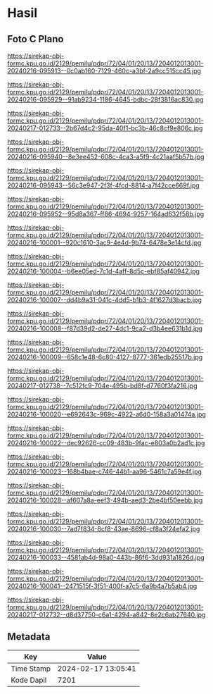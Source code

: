 # Hasil

## Foto C Plano

https://sirekap-obj-formc.kpu.go.id/2129/pemilu/pdpr/72/04/01/20/13/7204012013001-20240216-095913--0c0ab160-7129-460c-a3bf-2a9cc515cc45.jpg

https://sirekap-obj-formc.kpu.go.id/2129/pemilu/pdpr/72/04/01/20/13/7204012013001-20240216-095929--91ab9234-1186-4645-bdbc-28f3816ac830.jpg

https://sirekap-obj-formc.kpu.go.id/2129/pemilu/pdpr/72/04/01/20/13/7204012013001-20240217-012733--2b67d4c2-95da-40f1-bc3b-46c8cf9e806c.jpg

https://sirekap-obj-formc.kpu.go.id/2129/pemilu/pdpr/72/04/01/20/13/7204012013001-20240216-095940--8e3ee452-608c-4ca3-a5f9-4c21aaf5b57b.jpg

https://sirekap-obj-formc.kpu.go.id/2129/pemilu/pdpr/72/04/01/20/13/7204012013001-20240216-095943--56c3e947-2f3f-4fcd-8814-a7f42cce669f.jpg

https://sirekap-obj-formc.kpu.go.id/2129/pemilu/pdpr/72/04/01/20/13/7204012013001-20240216-095952--95d8a367-ff86-4694-9257-164ad632f58b.jpg

https://sirekap-obj-formc.kpu.go.id/2129/pemilu/pdpr/72/04/01/20/13/7204012013001-20240216-100001--920c1610-3ac9-4e4d-9b74-6478e3e14cfd.jpg

https://sirekap-obj-formc.kpu.go.id/2129/pemilu/pdpr/72/04/01/20/13/7204012013001-20240216-100004--b6ee05ed-7c1d-4aff-8d5c-ebf85af40942.jpg

https://sirekap-obj-formc.kpu.go.id/2129/pemilu/pdpr/72/04/01/20/13/7204012013001-20240216-100007--dd4b9a31-041c-4dd5-b1b3-4f1627d3bacb.jpg

https://sirekap-obj-formc.kpu.go.id/2129/pemilu/pdpr/72/04/01/20/13/7204012013001-20240216-100008--f87d39d2-de27-4dc1-9ca2-d3b4ee631b1d.jpg

https://sirekap-obj-formc.kpu.go.id/2129/pemilu/pdpr/72/04/01/20/13/7204012013001-20240216-100009--658c1e48-6c80-4127-8777-361edb25517b.jpg

https://sirekap-obj-formc.kpu.go.id/2129/pemilu/pdpr/72/04/01/20/13/7204012013001-20240217-012738--7c512fc9-704e-495b-bd8f-d7760f3fa216.jpg

https://sirekap-obj-formc.kpu.go.id/2129/pemilu/pdpr/72/04/01/20/13/7204012013001-20240216-100020--e692643c-969c-4922-a6d0-158a3a01474a.jpg

https://sirekap-obj-formc.kpu.go.id/2129/pemilu/pdpr/72/04/01/20/13/7204012013001-20240216-100022--dec92626-cc09-483b-9fac-e803a0b2ad1c.jpg

https://sirekap-obj-formc.kpu.go.id/2129/pemilu/pdpr/72/04/01/20/13/7204012013001-20240216-100023--168b4bae-c746-44b1-aa96-5461c7a59e4f.jpg

https://sirekap-obj-formc.kpu.go.id/2129/pemilu/pdpr/72/04/01/20/13/7204012013001-20240216-100028--af607a8a-eef3-494b-aed3-2be4bf50eebb.jpg

https://sirekap-obj-formc.kpu.go.id/2129/pemilu/pdpr/72/04/01/20/13/7204012013001-20240216-100030--7ad7f834-8cf8-43ae-8696-cf8a3f24efa2.jpg

https://sirekap-obj-formc.kpu.go.id/2129/pemilu/pdpr/72/04/01/20/13/7204012013001-20240216-100033--4581ab4d-98a0-443b-86f6-3dd931a1826d.jpg

https://sirekap-obj-formc.kpu.go.id/2129/pemilu/pdpr/72/04/01/20/13/7204012013001-20240216-100041--2471515f-3f51-400f-a7c5-6a9b4a7b5ab4.jpg

https://sirekap-obj-formc.kpu.go.id/2129/pemilu/pdpr/72/04/01/20/13/7204012013001-20240217-012732--d8d37750-c6a1-4294-a842-8e2c6ab27640.jpg


## Metadata

| Key        | Value               |
| ---------- | ------------------- |
| Time Stamp | 2024-02-17 13:05:41 |
| Kode Dapil | 7201                |



